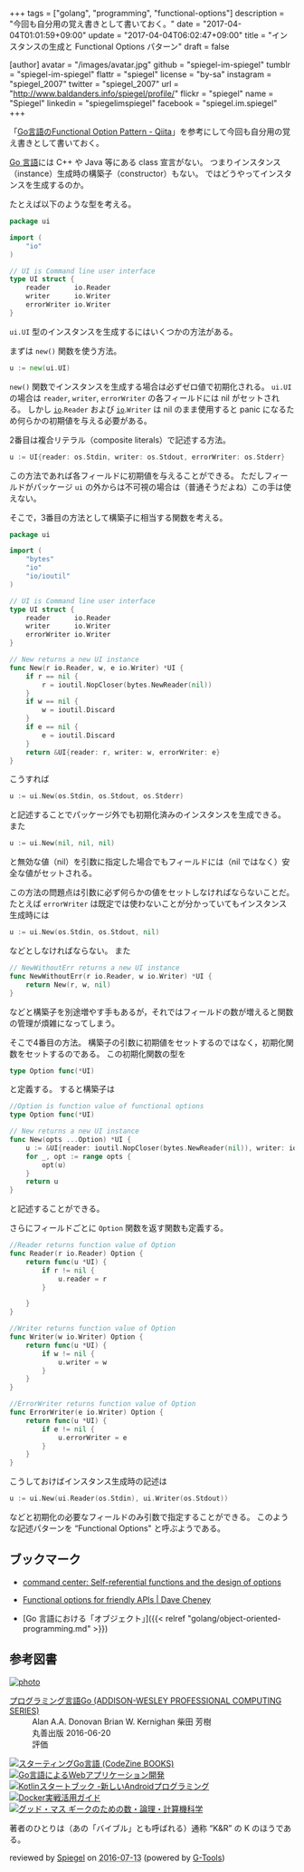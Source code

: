+++
tags = ["golang", "programming", "functional-options"]
description = "今回も自分用の覚え書きとして書いておく。"
date = "2017-04-04T01:01:59+09:00"
update = "2017-04-04T06:02:47+09:00"
title = "インスタンスの生成と Functional Options パターン"
draft = false

[author]
  avatar = "/images/avatar.jpg"
  github = "spiegel-im-spiegel"
  tumblr = "spiegel-im-spiegel"
  flattr = "spiegel"
  license = "by-sa"
  instagram = "spiegel_2007"
  twitter = "spiegel_2007"
  url = "http://www.baldanders.info/spiegel/profile/"
  flickr = "spiegel"
  name = "Spiegel"
  linkedin = "spiegelimspiegel"
  facebook = "spiegel.im.spiegel"
+++

「[Go言語のFunctional Option Pattern - Qiita](http://qiita.com/weloan/items/56f1c7792088b5ede136)」を参考にして今回も自分用の覚え書きとして書いておく。


[Go 言語]には C++ や Java 等にある class 宣言がない。
つまりインスタンス（instance）生成時の構築子（constructor）もない。
ではどうやってインスタンスを生成するのか。

たとえば以下のような型を考える。

```go
package ui

import (
	"io"
)

// UI is Command line user interface
type UI struct {
	reader      io.Reader
	writer      io.Writer
	errorWriter io.Writer
}
```

`ui.UI` 型のインスタンスを生成するにはいくつかの方法がある。

まずは `new()` 関数を使う方法。

```go
u := new(ui.UI)
```

`new()` 関数でインスタンスを生成する場合は必ずゼロ値で初期化される。
`ui.UI` の場合は `reader`, `writer`, `errorWriter` の各フィールドには nil がセットされる。
しかし [`io`].`Reader` および [`io`].`Writer` は nil のまま使用すると panic になるため何らかの初期値を与える必要がある。

2番目は複合リテラル（composite literals）で記述する方法。

```go
u := UI{reader: os.Stdin, writer: os.Stdout, errorWriter: os.Stderr}
```

この方法であれば各フィールドに初期値を与えることができる。
ただしフィールドがパッケージ `ui` の外からは不可視の場合は（普通そうだよね）この手は使えない。

そこで，3番目の方法として構築子に相当する関数を考える。

```go
package ui

import (
	"bytes"
	"io"
	"io/ioutil"
)

// UI is Command line user interface
type UI struct {
	reader      io.Reader
	writer      io.Writer
	errorWriter io.Writer
}

// New returns a new UI instance
func New(r io.Reader, w, e io.Writer) *UI {
	if r == nil {
		r = ioutil.NopCloser(bytes.NewReader(nil))
	}
	if w == nil {
		w = ioutil.Discard
	}
	if e == nil {
		e = ioutil.Discard
	}
	return &UI{reader: r, writer: w, errorWriter: e}
}
```

こうすれば

```go
u := ui.New(os.Stdin, os.Stdout, os.Stderr)
```

と記述することでパッケージ外でも初期化済みのインスタンスを生成できる。
また

```go
u := ui.New(nil, nil, nil)
```

と無効な値（nil）を引数に指定した場合でもフィールドには（nil ではなく）安全な値がセットされる。

この方法の問題点は引数に必ず何らかの値をセットしなければならないことだ。
たとえば `errorWriter` は既定では使わないことが分かっていてもインスタンス生成時には

```go
u := ui.New(os.Stdin, os.Stdout, nil)
```

などとしなければならない。
また

```go
// NewWithoutErr returns a new UI instance
func NewWithoutErr(r io.Reader, w io.Writer) *UI {
	return New(r, w, nil)
}
```

などと構築子を別途増やす手もあるが，それではフィールドの数が増えると関数の管理が煩雑になってしまう。

そこで4番目の方法。
構築子の引数に初期値をセットするのではなく，初期化関数をセットするのである。
この初期化関数の型を

```go
type Option func(*UI)
```

と定義する。
すると構築子は

```go
//Option is function value of functional options
type Option func(*UI)

// New returns a new UI instance
func New(opts ...Option) *UI {
	u := &UI{reader: ioutil.NopCloser(bytes.NewReader(nil)), writer: ioutil.Discard, errorWriter: ioutil.Discard}
	for _, opt := range opts {
		opt(u)
	}
	return u
}
```

と記述することができる。

さらにフィールドごとに `Option` 関数を返す関数も定義する。

```go
//Reader returns function value of Option
func Reader(r io.Reader) Option {
    return func(u *UI) {
        if r != nil {
            u.reader = r
        }

    }
}

//Writer returns function value of Option
func Writer(w io.Writer) Option {
    return func(u *UI) {
        if w != nil {
            u.writer = w
        }
    }
}

//ErrorWriter returns function value of Option
func ErrorWriter(e io.Writer) Option {
    return func(u *UI) {
        if e != nil {
            u.errorWriter = e
        }
    }
}
```

こうしておけばインスタンス生成時の記述は

```go
u := ui.New(ui.Reader(os.Stdin), ui.Writer(os.Stdout))
```

などと初期化の必要なフィールドのみ引数で指定することができる。
このような記述パターンを “Functional Options" と呼ぶようである。

## ブックマーク

- [command center: Self-referential functions and the design of options](https://commandcenter.blogspot.jp/2014/01/self-referential-functions-and-design.html)
- [Functional options for friendly APIs | Dave Cheney](https://dave.cheney.net/2014/10/17/functional-options-for-friendly-apis)

- [Go 言語における「オブジェクト」]({{< relref "golang/object-oriented-programming.md" >}})

[Go 言語]: https://golang.org/ "The Go Programming Language"
[`io`]: https://golang.org/pkg/io/ "io - The Go Programming Language"

## 参考図書

<div class="hreview" ><a class="item url" href="http://www.amazon.co.jp/exec/obidos/ASIN/4621300253/baldandersinf-22/"><img src="http://ecx.images-amazon.com/images/I/410V3ulwP5L._SL160_.jpg" alt="photo" class="photo"  /></a><dl ><dt class="fn"><a class="item url" href="http://www.amazon.co.jp/exec/obidos/ASIN/4621300253/baldandersinf-22/">プログラミング言語Go (ADDISON-WESLEY PROFESSIONAL COMPUTING SERIES)</a></dt><dd>Alan A.A. Donovan Brian W. Kernighan 柴田 芳樹 </dd><dd>丸善出版 2016-06-20</dd><dd>評価<abbr class="rating" title="5"><img src="http://g-images.amazon.com/images/G/01/detail/stars-5-0.gif" alt="" /></abbr> </dd></dl><p class="similar"><a href="http://www.amazon.co.jp/exec/obidos/ASIN/4798142417/baldandersinf-22/" target="_top"><img src="http://images.amazon.com/images/P/4798142417.09._SCTHUMBZZZ_.jpg"  alt="スターティングGo言語 (CodeZine BOOKS)"  /></a> <a href="http://www.amazon.co.jp/exec/obidos/ASIN/4873117526/baldandersinf-22/" target="_top"><img src="http://images.amazon.com/images/P/4873117526.09._SCTHUMBZZZ_.jpg"  alt="Go言語によるWebアプリケーション開発"  /></a> <a href="http://www.amazon.co.jp/exec/obidos/ASIN/4865940391/baldandersinf-22/" target="_top"><img src="http://images.amazon.com/images/P/4865940391.09._SCTHUMBZZZ_.jpg"  alt="Kotlinスタートブック -新しいAndroidプログラミング"  /></a> <a href="http://www.amazon.co.jp/exec/obidos/ASIN/4839959234/baldandersinf-22/" target="_top"><img src="http://images.amazon.com/images/P/4839959234.09._SCTHUMBZZZ_.jpg"  alt="Docker実戦活用ガイド"  /></a> <a href="http://www.amazon.co.jp/exec/obidos/ASIN/4274218961/baldandersinf-22/" target="_top"><img src="http://images.amazon.com/images/P/4274218961.09._SCTHUMBZZZ_.jpg"  alt="グッド・マス ギークのための数・論理・計算機科学"  /></a> </p>
<p class="description">著者のひとりは（あの「バイブル」とも呼ばれる）通称 “K&amp;R” の K のほうである。</p>
<p class="gtools" >reviewed by <a href='#maker' class='reviewer'>Spiegel</a> on <abbr class="dtreviewed" title="2016-07-13">2016-07-13</abbr> (powered by <a href="http://www.goodpic.com/mt/aws/index.html" >G-Tools</a>)</p>
</div>
